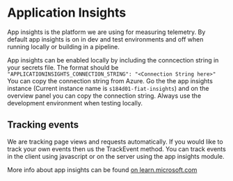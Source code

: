 # Application Insights

App insights is the platform we are using for measuring telemetry. By default app insights is on in dev and test environments and off when running locally or building in a pipeline.

App insights can be enabled locally by including the conncection string in your secrets file. The format should be `"APPLICATIONINSIGHTS_CONNECTION_STRING": "<Connection String here>"`
You can copy the connection string from Azure. Go the the app insights instance (Current instance name is `s184d01-fiat-insights`) and on the overview panel you can copy the connection string. Always use the development environment when testing locally.

## Tracking events

We are tracking page views and requests automatically. If you would like to track your own events then us the TrackEvent method.
You can track events in the client using javascript or on the server using the app insights module.

More info about app insights can be found [on learn.microsoft.com](https://learn.microsoft.com/en-us/azure/azure-monitor/app/app-insights-overview)
